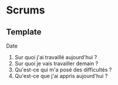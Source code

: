 # Scrums

## Template

Date
1. Sur quoi j'ai travaillé aujourd'hui ?
2. Sur quoi je vais travailler demain ?
3. Qu'est-ce qui m'a posé des difficultés ?
4. Qu'est-ce que j'ai appris aujourd'hui ?
